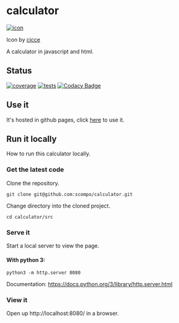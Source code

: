 # calculator

[![icon](https://scompo.github.io/calculator/icon.png)](https://scompo.github.io/calculator/)

Icon by [cicce][cicce]

A calculator in javascript and html.

## Status

[![coverage](https://codecov.io/gh/scompo/calculator/branch/main/graph/badge.svg)](https://codecov.io/gh/scompo/calculator)
[![tests](https://github.com/scompo/calculator/workflows/Node.js%20CI/badge.svg)](https://github.com/scompo/calculator/actions?query=workflow%3A%22Node.js+CI%22)
[![Codacy Badge](https://api.codacy.com/project/badge/Grade/346013dcc92a49009a77fd4f3482898c)](https://app.codacy.com/gh/scompo/calculator?utm_source=github.com&utm_medium=referral&utm_content=scompo/calculator&utm_campaign=Badge_Grade_Settings)

## Use it

It's hosted in github pages, click [here](https://scompo.github.io/calculator/) to use it.

## Run it locally

How to run this calculator locally.

### Get the latest code

Clone the repository.

    git clone git@github.com:scompo/calculator.git

Change directory into the cloned project.

    cd calculator/src

### Serve it

Start a local server to view the page.

#### With python 3:

    python3 -m http.server 8080

Documentation: https://docs.python.org/3/library/http.server.html

### View it

Open up http://localhost:8080/ in a browser.

[cicce]: https://ciccehc.threadless.com/
